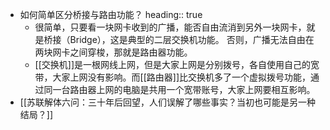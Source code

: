 - 如何简单区分桥接与路由功能？
  heading:: true
	- 很简单，只要看一块网卡收到的广播，能否自由流消到另外一块网卡，就是桥接（Bridge），这是典型的二层交换机功能。 否则，广播无法自由在两块网卡之间穿梭，那就是路由器功能。
	- [[交换机]]是一根网线上网，但是大家上网是分别拨号，各自使用自己的宽带，大家上网没有影响。而[[路由器]]比交换机多了一个虚拟拨号功能，通过同一台路由器上网的电脑是共用一个宽带账号，大家上网要相互影响。
- [[苏联解体六问：三十年后回望，人们误解了哪些事实？当初也可能是另一种结局？]]